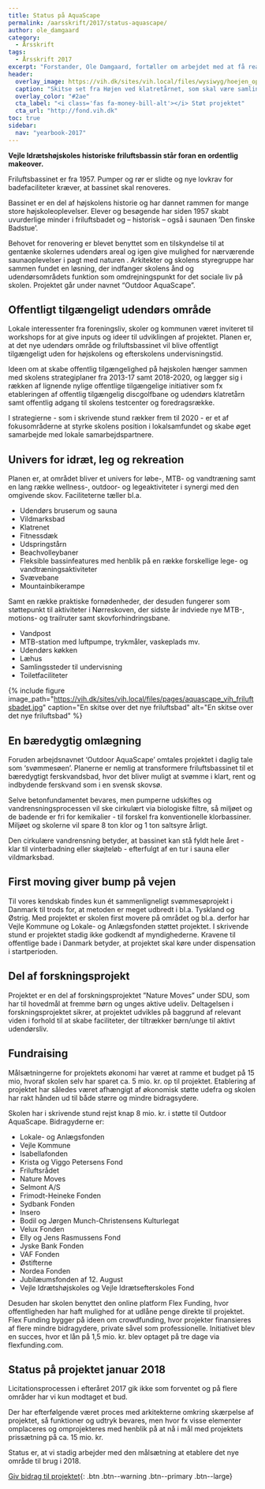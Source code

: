 ```yaml
---
title: Status på AquaScape
permalink: /aarsskrift/2017/status-aquascape/
author: ole_damgaard
category:
  - Årsskrift
tags:
  - Årsskrift 2017
excerpt: "Forstander, Ole Damgaard, fortæller om arbejdet med at få realiseret AquaScape og derved renoveret vores gamle svømmebad fra 1957 - og gøre Vejle Idrætshøjskole til samlingspunkt for den aktive Nørreskov."
header:
  overlay_image: https://vih.dk/sites/vih.local/files/wysiwyg/hoejen_opdateret.jpg
  caption: "Skitse set fra Højen ved klatretårnet, som skal være samlingssted i Nørreskoven"
  overlay_color: "#2ae"
  cta_label: "<i class='fas fa-money-bill-alt'></i> Støt projektet"
  cta_url: "http://fond.vih.dk"
toc: true
sidebar:
  nav: "yearbook-2017"
---
```


**Vejle Idrætshøjskoles historiske friluftsbassin står foran en ordentlig makeover.**

Friluftsbassinet er fra 1957. Pumper og rør er slidte og nye lovkrav for badefaciliteter kræver, at bassinet skal renoveres. 

Bassinet er en del af højskolens historie og har dannet rammen for mange store højskoleoplevelser. Elever og besøgende har siden 1957 skabt uvurderlige minder i friluftsbadet og – historisk – også i saunaen ’Den finske Badstue’. 

Behovet for renovering er blevet benyttet som en tilskyndelse til at gentænke skolernes udendørs areal og igen give mulighed for nærværende saunaoplevelser i pagt med naturen . Arkitekter og skolens styregruppe har sammen fundet en løsning, der indfanger skolens ånd og udendørsområdets funktion som omdrejningspunkt for det sociale liv på skolen. Projektet går under navnet “Outdoor AquaScape”. 

## Offentligt tilgængeligt udendørs område

Lokale interessenter fra foreningsliv, skoler og kommunen været inviteret til workshops for at give inputs og ideer til udviklingen af projektet. Planen er, at det nye udendørs område og friluftsbassinet vil blive offentligt tilgængeligt uden for højskolens og efterskolens undervisningstid. 

Ideen om at skabe offentlig tilgængelighed på højskolen hænger sammen med skolens strategiplaner fra 2013-17 samt 2018-2020, og lægger sig i rækken af lignende nylige offentlige tilgængelige initiativer som fx etableringen af offentlig tilgængelig discgolfbane og udendørs klatretårn samt offentlig adgang til skolens testcenter og foredragsrække. 

I strategierne - som i skrivende stund rækker frem til 2020 - er et af fokusområderne at styrke skolens position i lokalsamfundet og skabe øget samarbejde med lokale samarbejdspartnere.

## Univers for idræt, leg og rekreation

Planen er, at området bliver et univers for løbe-, MTB- og vandtræning samt en lang række wellness-, outdoor- og legeaktiviteter i synergi med den omgivende skov. Faciliteterne tæller bl.a. 

- Udendørs bruserum og sauna
- Vildmarksbad
- Klatrenet
- Fitnessdæk 
- Udspringstårn
- Beachvolleybaner
- Fleksible bassinfeatures med henblik på en række forskellige lege- og vandtræningsaktiviteter
- Svævebane
- Mountainbikerampe 

Samt en række praktiske fornødenheder, der desuden fungerer som støttepunkt til aktiviteter i Nørreskoven, der sidste år indviede nye MTB-, motions- og trailruter samt skovforhindringsbane.

- Vandpost
- MTB-station med luftpumpe, trykmåler, vaskeplads mv. 
- Udendørs køkken
- Læhus
- Samlingssteder til undervisning
- Toiletfaciliteter

{% include figure image_path="https://vih.dk/sites/vih.local/files/pages/aquascape_vih_friluftsbadet.jpg" caption="En skitse over det nye friluftsbad" alt="En skitse over det nye friluftsbad" %}

## En bæredygtig omlægning

Foruden arbejdsnavnet ‘Outdoor AquaScape’ omtales projektet i daglig tale som ‘svømmesøen’. Planerne er nemlig at transformere friluftsbassinet til et bæredygtigt ferskvandsbad, hvor det bliver muligt at svømme i klart, rent og indbydende ferskvand som i en svensk skovsø. 

Selve betonfundamentet bevares, men pumperne udskiftes og vandrensningsprocessen vil ske cirkulært via biologiske filtre, så miljøet og de badende er fri for kemikalier - til forskel fra konventionelle klorbassiner. Miljøet og skolerne vil spare 8 ton klor og 1 ton saltsyre årligt.

Den cirkulære vandrensning betyder, at bassinet kan stå fyldt hele året - klar til vinterbadning eller skøjteløb  - efterfulgt af en tur i sauna eller vildmarksbad.

## First moving giver bump på vejen

Til vores kendskab findes kun ét sammenligneligt svømmesøprojekt i Danmark til trods for, at metoden er meget udbredt i bl.a. Tyskland og Østrig. Med projektet er skolen first movere på området og bl.a. derfor har Vejle Kommune og Lokale- og Anlægsfonden støttet projektet. I skrivende stund er projektet stadig ikke godkendt af myndighederne. Kravene til offentlige bade i Danmark betyder, at projektet skal køre under dispensation i startperioden. 

## Del af forskningsprojekt

Projektet er en del af forskningsprojektet ”Nature Moves” under SDU, som har til hovedmål at fremme børn og unges aktive udeliv. Deltagelsen i forskningsprojektet sikrer, at projektet udvikles på baggrund af relevant viden i forhold til at skabe faciliteter, der tiltrækker børn/unge til aktivt udendørsliv. 

## Fundraising

Målsætningerne for projektets økonomi har været at ramme et budget på 15 mio, hvoraf skolen selv har sparet ca. 5 mio. kr. op til projektet. Etablering af projektet har således været afhængigt af økonomisk støtte udefra og skolen har rakt hånden ud til både større og mindre bidragsydere. 

Skolen har i skrivende stund rejst knap 8 mio. kr. i støtte til Outdoor AquaScape. Bidragyderne er:

- Lokale- og Anlægsfonden
- Vejle Kommune
- Isabellafonden
- Krista og Viggo Petersens Fond 
- Friluftsrådet
- Nature Moves
- Selmont A/S
- Frimodt-Heineke Fonden
- Sydbank Fonden
- Insero
- Bodil og Jørgen Munch-Christensens Kulturlegat
- Velux Fonden
- Elly og Jens Rasmussens Fond
- Jyske Bank Fonden
- VAF Fonden
- Østifterne
- Nordea Fonden
- Jubilæumsfonden af 12. August
- Vejle Idrætshøjskoles og Vejle Idrætsefterskoles Fond

Desuden har skolen benyttet den online platform Flex Funding, hvor offentligheden har haft mulighed for at udlåne penge direkte til projektet. Flex Funding bygger på ideen om crowdfunding, hvor projekter finansieres af flere mindre bidragydere, private såvel som professionelle. Initiativet blev en succes, hvor et lån på 1,5 mio. kr. blev optaget på tre dage via flexfunding.com.

## Status på projektet januar 2018

Licitationsprocessen i efteråret 2017 gik ikke som forventet og på flere områder har vi kun modtaget et bud.
 
Der har efterfølgende været proces med arkitekterne omkring skærpelse af projektet, så funktioner og udtryk bevares, men hvor fx visse elementer omplaceres og omprojekteres med henblik på at nå i mål med projektets prissætning på ca. 15 mio. kr.

Status er, at vi stadig arbejder med den målsætning at etablere det nye område til brug i 2018.

[<i class='fas fa-money-bill-alt'></i> Giv bidrag til projektet](http://fond.vih.dk){: .btn .btn--warning .btn--primary .btn--large}
